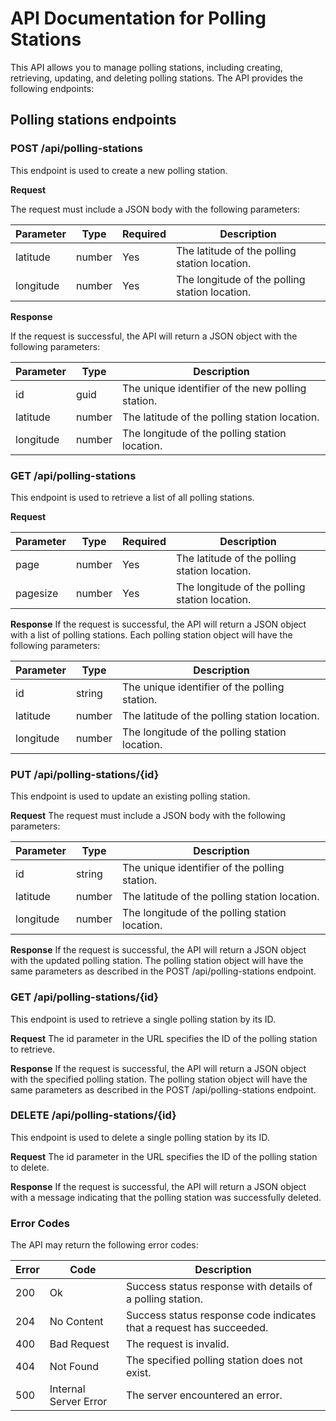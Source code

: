 

# API Documentation for Polling Stations
This API allows you to manage polling stations, including creating, retrieving, updating, and deleting polling stations. 
The API provides the following endpoints:

## Polling stations endpoints 
### POST /api/polling-stations
This endpoint is used to create a new polling station.

**Request**

The request must include a JSON body with the following parameters:

Parameter|Type|Required|Description
|---|---|---|---|
|latitude|number|Yes|The latitude of the polling station location.|
|longitude|number|Yes|The longitude of the polling station location.|

**Response**

If the request is successful, the API will return a JSON object with the following parameters:

|Parameter|Type|Description|
|---|---|---|
|id|guid|The unique identifier of the new polling station.|
|latitude|number|The latitude of the polling station location.|
|longitude|number|The longitude of the polling station location.|

### GET /api/polling-stations
This endpoint is used to retrieve a list of all polling stations.

**Request**

|Parameter|Type|Required|Description
|---|---|---|---|
|page|number|Yes|The latitude of the polling station location.
|pagesize|number|Yes|The longitude of the polling station location.

**Response**
If the request is successful, the API will return a JSON object with a list of polling stations. Each polling station object will have the following parameters:

|Parameter|Type|Description|
|---|---|---|
|id|string|The unique identifier of the polling station.|
|latitude|number|The latitude of the polling station location.|
|longitude|number|The longitude of the polling station location.|

### PUT /api/polling-stations/{id}
This endpoint is used to update an existing polling station.

**Request**
The request must include a JSON body with the following parameters:

| Parameter|Type|Description
|---|---|---|
| id|string|The unique identifier of the polling station.|
| latitude|number|The latitude of the polling station location.|
| longitude|number|The longitude of the polling station location.|

**Response**
If the request is successful, the API will return a JSON object with the updated polling station.
The polling station object will have the same parameters as described in the POST /api/polling-stations endpoint.

### GET /api/polling-stations/{id}
This endpoint is used to retrieve a single polling station by its ID.

**Request**
The id parameter in the URL specifies the ID of the polling station to retrieve.

**Response**
If the request is successful, the API will return a JSON object with the specified polling station.
The polling station object will have the same parameters as described in the POST /api/polling-stations endpoint.

### DELETE /api/polling-stations/{id}
This endpoint is used to delete a single polling station by its ID.

**Request**
The id parameter in the URL specifies the ID of the polling station to delete.

**Response**
If the request is successful, the API will return a JSON object with a message indicating that the polling station was successfully deleted.

### Error Codes
The API may return the following error codes:

|Error|Code|Description
|---|---|---|
|200|Ok|Success status response with details of a polling station.|
|204|No Content |Success status response code indicates that a request has succeeded.|
|400|Bad Request |The request is invalid.|
|404|Not Found | The specified polling station does not exist.|
|500|Internal Server Error |The server encountered an error.|
